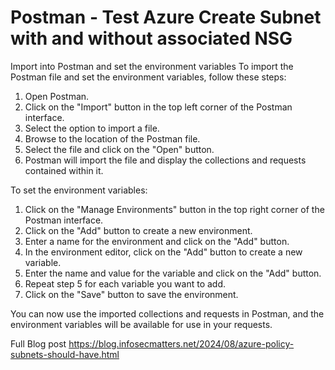 # Postman - Test Azure Create Subnet with and without associated NSG
Import into Postman and set the environment variables
To import the Postman file and set the environment variables, follow these steps:

1. Open Postman.
2. Click on the "Import" button in the top left corner of the Postman interface.
3. Select the option to import a file.
4. Browse to the location of the Postman file.
5. Select the file and click on the "Open" button.
6. Postman will import the file and display the collections and requests contained within it.

To set the environment variables:

1. Click on the "Manage Environments" button in the top right corner of the Postman interface.
2. Click on the "Add" button to create a new environment.
3. Enter a name for the environment and click on the "Add" button.
4. In the environment editor, click on the "Add" button to create a new variable.
5. Enter the name and value for the variable and click on the "Add" button.
6. Repeat step 5 for each variable you want to add.
7. Click on the "Save" button to save the environment.

You can now use the imported collections and requests in Postman, and the environment variables will be available for use in your requests.

Full Blog post https://blog.infosecmatters.net/2024/08/azure-policy-subnets-should-have.html
